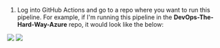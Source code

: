 

1. Log into GitHub Actions and go to a repo where you want to run this pipeline. For example, if I'm running this pipeline in the **DevOps-The-Hard-Way-Azure** repo, it would look like the below:

![](../../../images/pipeline1.jpg)
![](../../../images/pipeline2.jpg)